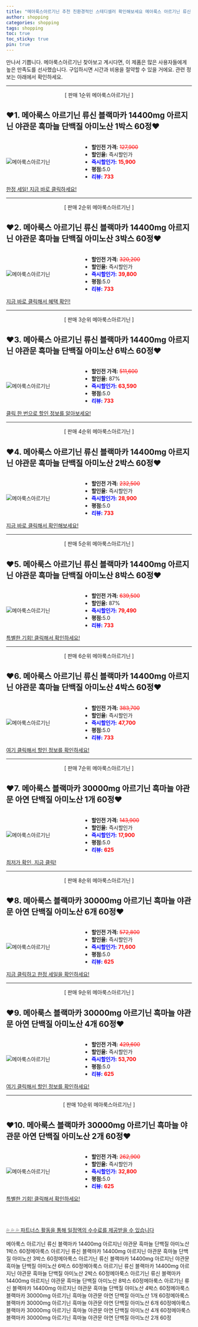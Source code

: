 ```yaml
---
title: "메아룩스아르기닌 추천 친환경적인 스테디셀러 확인해보세요 메아룩스 아르기닌 류신 블랙마카 14400mg"
author: shopping
categories: shopping
tags: shopping
toc: true
toc_sticky: true
pin: true
---
```

만나서 기쁩니다. 메아룩스아르기닌 찾아보고 계시다면, 이 제품은 많은 사용자들에게 높은 만족도를 선사했습니다. 구입하시면 시간과 비용을 절약할 수 있을 거에요. 관련 정보는 아래에서 확인하세요.

---
<p class="toplist" style="margin: 0 auto; display: block; width: fit-content;">[ 판매 1순위 메아룩스아르기닌 ]</p>

<h2><strong>❤️1. 메아룩스 아르기닌 류신 블랙마카 14400mg 아르지닌 야관문 흑마늘 단백질 아미노산 1박스 60정❤️</strong></h2>

<div style="display: flex; align-items: center;">
    <div style="flex: 0.4;">
        <img src="https://thumbnail9.coupangcdn.com/thumbnails/remote/230x230ex/image/vendor_inventory/8a0d/3f0ca7101342eed463b5b092390b7eeab46d93c44427b89a28c8d7a6b10f.jpg" alt="메아룩스아르기닌" style="max-width: 100%;">
    </div>
    <div style="flex: 0.6; margin-left: 10px;">
        <ul>
            <li><strong>할인전 가격:</strong> <del style="color: red;">127,900</del></li>
            <li><strong>할인율:</strong> 즉시할인가</li>
            <li><span style='color:blue'><strong>즉시할인가:</strong></span> <span style='color:red'><strong>15,900</strong></span></li>
            <li><strong>평점:</strong>5.0</li>
            <li><span style='color:blue'><strong>리뷰:</strong></span> <span style='color:red'><strong>733</strong></span></li>
        </ul>
    </div>
</div>
<div class="center">
    <a href="https://selin100587.github.io?lptag=AF9450613&subid=githubio&pageKey=7908258441&traceid=V0-153&itemId=21693503700&vendorItemId=89338013042" class="myButton">
        한정 세일! 지금 바로 클릭하세요!
    </a>
</div>


---
<p class="toplist" style="margin: 0 auto; display: block; width: fit-content;">[ 판매 2순위 메아룩스아르기닌 ]</p>

<h2><strong>❤️2. 메아룩스 아르기닌 류신 블랙마카 14400mg 아르지닌 야관문 흑마늘 단백질 아미노산 3박스 60정❤️</strong></h2>

<div style="display: flex; align-items: center;">
    <div style="flex: 0.4;">
        <img src="https://thumbnail7.coupangcdn.com/thumbnails/remote/230x230ex/image/vendor_inventory/3359/f56a80ff6b5fdc494850781d372d24c8d68e2b739be6967e49ef58622de1.jpg" alt="메아룩스아르기닌" style="max-width: 100%;">
    </div>
    <div style="flex: 0.6; margin-left: 10px;">
        <ul>
            <li><strong>할인전 가격:</strong> <del style="color: red;">320,200</del></li>
            <li><strong>할인율:</strong> 즉시할인가</li>
            <li><span style='color:blue'><strong>즉시할인가:</strong></span> <span style='color:red'><strong>39,800</strong></span></li>
            <li><strong>평점:</strong>5.0</li>
            <li><span style='color:blue'><strong>리뷰:</strong></span> <span style='color:red'><strong>733</strong></span></li>
        </ul>
    </div>
</div>
<div class="center">
    <a href="https://selin100587.github.io?lptag=AF9450613&subid=githubio&pageKey=7908258441&traceid=V0-153&itemId=21693503702&vendorItemId=89338013080" class="myButton">
        지금 바로 클릭해서 혜택 확인!
    </a>
</div>


---
<p class="toplist" style="margin: 0 auto; display: block; width: fit-content;">[ 판매 3순위 메아룩스아르기닌 ]</p>

<h2><strong>❤️3. 메아룩스 아르기닌 류신 블랙마카 14400mg 아르지닌 야관문 흑마늘 단백질 아미노산 6박스 60정❤️</strong></h2>

<div style="display: flex; align-items: center;">
    <div style="flex: 0.4;">
        <img src="https://thumbnail10.coupangcdn.com/thumbnails/remote/230x230ex/image/vendor_inventory/4ead/a5e99f74431c2b91d8b6cb8d11402ad5ba479ca520e12928d06a41aff55e.jpg" alt="메아룩스아르기닌" style="max-width: 100%;">
    </div>
    <div style="flex: 0.6; margin-left: 10px;">
        <ul>
            <li><strong>할인전 가격:</strong> <del style="color: red;">511,600</del></li>
            <li><strong>할인율:</strong> 87%</li>
            <li><span style='color:blue'><strong>즉시할인가:</strong></span> <span style='color:red'><strong>63,590</strong></span></li>
            <li><strong>평점:</strong>5.0</li>
            <li><span style='color:blue'><strong>리뷰:</strong></span> <span style='color:red'><strong>733</strong></span></li>
        </ul>
    </div>
</div>
<div class="center">
    <a href="https://selin100587.github.io?lptag=AF9450613&subid=githubio&pageKey=7908258441&traceid=V0-153&itemId=22069149125&vendorItemId=89338012991" class="myButton">
        클릭 한 번으로 할인 정보를 알아보세요!
    </a>
</div>


---
<p class="toplist" style="margin: 0 auto; display: block; width: fit-content;">[ 판매 4순위 메아룩스아르기닌 ]</p>

<h2><strong>❤️4. 메아룩스 아르기닌 류신 블랙마카 14400mg 아르지닌 야관문 흑마늘 단백질 아미노산 2박스 60정❤️</strong></h2>

<div style="display: flex; align-items: center;">
    <div style="flex: 0.4;">
        <img src="https://thumbnail10.coupangcdn.com/thumbnails/remote/230x230ex/image/vendor_inventory/bc53/842f1514dfc5cb64c6eceb29acecaa42773810ecc9a0eae7a54da37d8ee9.jpg" alt="메아룩스아르기닌" style="max-width: 100%;">
    </div>
    <div style="flex: 0.6; margin-left: 10px;">
        <ul>
            <li><strong>할인전 가격:</strong> <del style="color: red;">232,500</del></li>
            <li><strong>할인율:</strong> 즉시할인가</li>
            <li><span style='color:blue'><strong>즉시할인가:</strong></span> <span style='color:red'><strong>28,900</strong></span></li>
            <li><strong>평점:</strong>5.0</li>
            <li><span style='color:blue'><strong>리뷰:</strong></span> <span style='color:red'><strong>733</strong></span></li>
        </ul>
    </div>
</div>
<div class="center">
    <a href="https://selin100587.github.io?lptag=AF9450613&subid=githubio&pageKey=7908258441&traceid=V0-153&itemId=21693503701&vendorItemId=89338013062" class="myButton">
        지금 바로 클릭해서 확인해보세요!
    </a>
</div>


---
<p class="toplist" style="margin: 0 auto; display: block; width: fit-content;">[ 판매 5순위 메아룩스아르기닌 ]</p>

<h2><strong>❤️5. 메아룩스 아르기닌 류신 블랙마카 14400mg 아르지닌 야관문 흑마늘 단백질 아미노산 8박스 60정❤️</strong></h2>

<div style="display: flex; align-items: center;">
    <div style="flex: 0.4;">
        <img src="https://thumbnail8.coupangcdn.com/thumbnails/remote/230x230ex/image/vendor_inventory/dc88/a28d60e8ab4bc86a5e1aba4f305a324a8f21e29b1f5d03830a081d4ff19f.jpg" alt="메아룩스아르기닌" style="max-width: 100%;">
    </div>
    <div style="flex: 0.6; margin-left: 10px;">
        <ul>
            <li><strong>할인전 가격:</strong> <del style="color: red;">639,500</del></li>
            <li><strong>할인율:</strong> 87%</li>
            <li><span style='color:blue'><strong>즉시할인가:</strong></span> <span style='color:red'><strong>79,490</strong></span></li>
            <li><strong>평점:</strong>5.0</li>
            <li><span style='color:blue'><strong>리뷰:</strong></span> <span style='color:red'><strong>733</strong></span></li>
        </ul>
    </div>
</div>
<div class="center">
    <a href="https://selin100587.github.io?lptag=AF9450613&subid=githubio&pageKey=7908258441&traceid=V0-153&itemId=22069149122&vendorItemId=89338013025" class="myButton">
        특별한 기회! 클릭해서 확인하세요!
    </a>
</div>


---
<p class="toplist" style="margin: 0 auto; display: block; width: fit-content;">[ 판매 6순위 메아룩스아르기닌 ]</p>

<h2><strong>❤️6. 메아룩스 아르기닌 류신 블랙마카 14400mg 아르지닌 야관문 흑마늘 단백질 아미노산 4박스 60정❤️</strong></h2>

<div style="display: flex; align-items: center;">
    <div style="flex: 0.4;">
        <img src="https://thumbnail8.coupangcdn.com/thumbnails/remote/230x230ex/image/vendor_inventory/d92d/97329814d4f24b1391eba26ae87c9dbea69459a60d921885dbd7342eb4b2.jpg" alt="메아룩스아르기닌" style="max-width: 100%;">
    </div>
    <div style="flex: 0.6; margin-left: 10px;">
        <ul>
            <li><strong>할인전 가격:</strong> <del style="color: red;">383,700</del></li>
            <li><strong>할인율:</strong> 즉시할인가</li>
            <li><span style='color:blue'><strong>즉시할인가:</strong></span> <span style='color:red'><strong>47,700</strong></span></li>
            <li><strong>평점:</strong>5.0</li>
            <li><span style='color:blue'><strong>리뷰:</strong></span> <span style='color:red'><strong>733</strong></span></li>
        </ul>
    </div>
</div>
<div class="center">
    <a href="https://selin100587.github.io?lptag=AF9450613&subid=githubio&pageKey=7908258441&traceid=V0-153&itemId=22069149119&vendorItemId=89338013007" class="myButton">
        여기 클릭해서 할인 정보를 확인하세요!
    </a>
</div>


---
<p class="toplist" style="margin: 0 auto; display: block; width: fit-content;">[ 판매 7순위 메아룩스아르기닌 ]</p>

<h2><strong>❤️7. 메아룩스 블랙마카 30000mg 아르기닌 흑마늘 야관문 아연 단백질 아미노산 1개 60정❤️</strong></h2>

<div style="display: flex; align-items: center;">
    <div style="flex: 0.4;">
        <img src="https://thumbnail10.coupangcdn.com/thumbnails/remote/230x230ex/image/vendor_inventory/fe6b/74d83b959d144b5b03123e83bd6c377c215cb59661ef34414dc2d53efe75.jpg" alt="메아룩스아르기닌" style="max-width: 100%;">
    </div>
    <div style="flex: 0.6; margin-left: 10px;">
        <ul>
            <li><strong>할인전 가격:</strong> <del style="color: red;">143,900</del></li>
            <li><strong>할인율:</strong> 즉시할인가</li>
            <li><span style='color:blue'><strong>즉시할인가:</strong></span> <span style='color:red'><strong>17,900</strong></span></li>
            <li><strong>평점:</strong>5.0</li>
            <li><span style='color:blue'><strong>리뷰:</strong></span> <span style='color:red'><strong>625</strong></span></li>
        </ul>
    </div>
</div>
<div class="center">
    <a href="https://selin100587.github.io?lptag=AF9450613&subid=githubio&pageKey=7969402539&traceid=V0-153&itemId=22067629277&vendorItemId=89338054667" class="myButton">
        최저가 확인, 지금 클릭!
    </a>
</div>


---
<p class="toplist" style="margin: 0 auto; display: block; width: fit-content;">[ 판매 8순위 메아룩스아르기닌 ]</p>

<h2><strong>❤️8. 메아룩스 블랙마카 30000mg 아르기닌 흑마늘 야관문 아연 단백질 아미노산 6개 60정❤️</strong></h2>

<div style="display: flex; align-items: center;">
    <div style="flex: 0.4;">
        <img src="https://thumbnail7.coupangcdn.com/thumbnails/remote/230x230ex/image/vendor_inventory/1418/0146a8b9f0ff41c399f3fbc0f09b9bfd51a20b08ec4bfba626f9fb4a333c.jpg" alt="메아룩스아르기닌" style="max-width: 100%;">
    </div>
    <div style="flex: 0.6; margin-left: 10px;">
        <ul>
            <li><strong>할인전 가격:</strong> <del style="color: red;">572,800</del></li>
            <li><strong>할인율:</strong> 즉시할인가</li>
            <li><span style='color:blue'><strong>즉시할인가:</strong></span> <span style='color:red'><strong>71,600</strong></span></li>
            <li><strong>평점:</strong>5.0</li>
            <li><span style='color:blue'><strong>리뷰:</strong></span> <span style='color:red'><strong>625</strong></span></li>
        </ul>
    </div>
</div>
<div class="center">
    <a href="https://selin100587.github.io?lptag=AF9450613&subid=githubio&pageKey=7969402539&traceid=V0-153&itemId=22067629259&vendorItemId=89338054535" class="myButton">
        지금 클릭하고 한정 세일을 확인하세요!
    </a>
</div>


---
<p class="toplist" style="margin: 0 auto; display: block; width: fit-content;">[ 판매 9순위 메아룩스아르기닌 ]</p>

<h2><strong>❤️9. 메아룩스 블랙마카 30000mg 아르기닌 흑마늘 야관문 아연 단백질 아미노산 4개 60정❤️</strong></h2>

<div style="display: flex; align-items: center;">
    <div style="flex: 0.4;">
        <img src="https://thumbnail7.coupangcdn.com/thumbnails/remote/230x230ex/image/vendor_inventory/2093/e92461e0d53378c41a35c7dbad85ef7d3a149fd263638c1656807c271278.jpg" alt="메아룩스아르기닌" style="max-width: 100%;">
    </div>
    <div style="flex: 0.6; margin-left: 10px;">
        <ul>
            <li><strong>할인전 가격:</strong> <del style="color: red;">429,600</del></li>
            <li><strong>할인율:</strong> 즉시할인가</li>
            <li><span style='color:blue'><strong>즉시할인가:</strong></span> <span style='color:red'><strong>53,700</strong></span></li>
            <li><strong>평점:</strong>5.0</li>
            <li><span style='color:blue'><strong>리뷰:</strong></span> <span style='color:red'><strong>625</strong></span></li>
        </ul>
    </div>
</div>
<div class="center">
    <a href="https://selin100587.github.io?lptag=AF9450613&subid=githubio&pageKey=7969402539&traceid=V0-153&itemId=22067629271&vendorItemId=89338054584" class="myButton">
        여기 클릭해서 할인 정보를 확인하세요!
    </a>
</div>


---
<p class="toplist" style="margin: 0 auto; display: block; width: fit-content;">[ 판매 10순위 메아룩스아르기닌 ]</p>

<h2><strong>❤️10. 메아룩스 블랙마카 30000mg 아르기닌 흑마늘 야관문 아연 단백질 아미노산 2개 60정❤️</strong></h2>

<div style="display: flex; align-items: center;">
    <div style="flex: 0.4;">
        <img src="https://thumbnail8.coupangcdn.com/thumbnails/remote/230x230ex/image/vendor_inventory/4479/ce77f3ae42750a1d31125363e526bfc626d677b75fde915d9fd2e36d2a68.jpg" alt="메아룩스아르기닌" style="max-width: 100%;">
    </div>
    <div style="flex: 0.6; margin-left: 10px;">
        <ul>
            <li><strong>할인전 가격:</strong> <del style="color: red;">262,900</del></li>
            <li><strong>할인율:</strong> 즉시할인가</li>
            <li><span style='color:blue'><strong>즉시할인가:</strong></span> <span style='color:red'><strong>32,800</strong></span></li>
            <li><strong>평점:</strong>5.0</li>
            <li><span style='color:blue'><strong>리뷰:</strong></span> <span style='color:red'><strong>625</strong></span></li>
        </ul>
    </div>
</div>
<div class="center">
    <a href="https://selin100587.github.io?lptag=AF9450613&subid=githubio&pageKey=7969402539&traceid=V0-153&itemId=22067629283&vendorItemId=89338054561" class="myButton">
        특별한 기회! 클릭해서 확인하세요!
    </a>
</div>

<br><br><br>[💦 💦 💦 파트너스 활동을 통해 일정액의 수수료를 제공받을 수 있습니다](https://link.coupang.com/a/bcpT2c)<br><br>메아룩스 아르기닌 류신 블랙마카 14400mg 아르지닌 야관문 흑마늘 단백질 아미노산 1박스 60정메아룩스 아르기닌 류신 블랙마카 14400mg 아르지닌 야관문 흑마늘 단백질 아미노산 3박스 60정메아룩스 아르기닌 류신 블랙마카 14400mg 아르지닌 야관문 흑마늘 단백질 아미노산 6박스 60정메아룩스 아르기닌 류신 블랙마카 14400mg 아르지닌 야관문 흑마늘 단백질 아미노산 2박스 60정메아룩스 아르기닌 류신 블랙마카 14400mg 아르지닌 야관문 흑마늘 단백질 아미노산 8박스 60정메아룩스 아르기닌 류신 블랙마카 14400mg 아르지닌 야관문 흑마늘 단백질 아미노산 4박스 60정메아룩스 블랙마카 30000mg 아르기닌 흑마늘 야관문 아연 단백질 아미노산 1개 60정메아룩스 블랙마카 30000mg 아르기닌 흑마늘 야관문 아연 단백질 아미노산 6개 60정메아룩스 블랙마카 30000mg 아르기닌 흑마늘 야관문 아연 단백질 아미노산 4개 60정메아룩스 블랙마카 30000mg 아르기닌 흑마늘 야관문 아연 단백질 아미노산 2개 60정